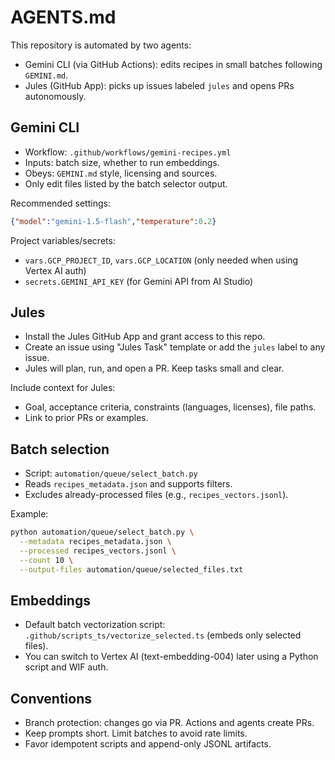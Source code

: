 # AGENTS.md

This repository is automated by two agents:

- Gemini CLI (via GitHub Actions): edits recipes in small batches following `GEMINI.md`.
- Jules (GitHub App): picks up issues labeled `jules` and opens PRs autonomously.

## Gemini CLI

- Workflow: `.github/workflows/gemini-recipes.yml`
- Inputs: batch size, whether to run embeddings.
- Obeys: `GEMINI.md` style, licensing and sources.
- Only edit files listed by the batch selector output.

Recommended settings:

```json
{"model":"gemini-1.5-flash","temperature":0.2}
```

Project variables/secrets:

- `vars.GCP_PROJECT_ID`, `vars.GCP_LOCATION` (only needed when using Vertex AI auth)
- `secrets.GEMINI_API_KEY` (for Gemini API from AI Studio)

## Jules

- Install the Jules GitHub App and grant access to this repo.
- Create an issue using "Jules Task" template or add the `jules` label to any issue.
- Jules will plan, run, and open a PR. Keep tasks small and clear.

Include context for Jules:

- Goal, acceptance criteria, constraints (languages, licenses), file paths.
- Link to prior PRs or examples.

## Batch selection

- Script: `automation/queue/select_batch.py`
- Reads `recipes_metadata.json` and supports filters.
- Excludes already-processed files (e.g., `recipes_vectors.jsonl`).

Example:

```bash
python automation/queue/select_batch.py \
  --metadata recipes_metadata.json \
  --processed recipes_vectors.jsonl \
  --count 10 \
  --output-files automation/queue/selected_files.txt
```

## Embeddings

- Default batch vectorization script: `.github/scripts_ts/vectorize_selected.ts` (embeds only selected files).
- You can switch to Vertex AI (text-embedding-004) later using a Python script and WIF auth.

## Conventions

- Branch protection: changes go via PR. Actions and agents create PRs.
- Keep prompts short. Limit batches to avoid rate limits.
- Favor idempotent scripts and append-only JSONL artifacts.
